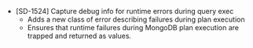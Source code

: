 - [SD-1524] Capture debug info for runtime errors during query exec
  - Adds a new class of error describing failures during plan execution
  - Ensures that runtime failures during MongoDB plan execution are trapped and returned as values.
